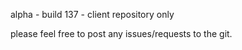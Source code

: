 alpha - build 137 - client repository only

please feel free to post any issues/requests to the git.